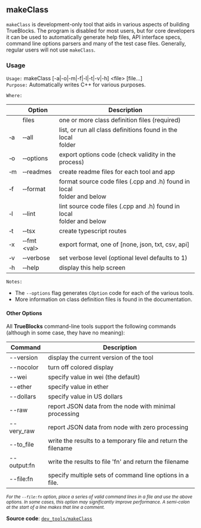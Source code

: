 ## makeClass

`makeClass` is development-only tool that aids in various aspects of building TrueBlocks. The program is disabled for most users, but for core developers it can be used to automatically generate help files, API interface specs, command line options parsers and many of the test case files. Generally, regular users will not use `makeClass`.

### Usage

`Usage:`    makeClass [-a|-o|-m|-f|-l|-t|-v|-h] &lt;file&gt; [file...]  
`Purpose:`  Automatically writes C++ for various purposes.

`Where:`

|          | Option                        | Description                                                                |
| -------- | ----------------------------- | -------------------------------------------------------------------------- |
|          | files                         | one or more class definition files (required)                              |
| &#8208;a | &#8208;&#8208;all             | list, or run all class definitions found in the local<br/>folder           |
| &#8208;o | &#8208;&#8208;options         | export options code (check validity in the process)                        |
| &#8208;m | &#8208;&#8208;readmes         | create readme files for each tool and app                                  |
| &#8208;f | &#8208;&#8208;format          | format source code files (.cpp and .h) found in local<br/>folder and below |
| &#8208;l | &#8208;&#8208;lint            | lint source code files (.cpp and .h) found in local<br/>folder and below   |
| &#8208;t | &#8208;&#8208;tsx             | create typescript routes                                                   |
| &#8208;x | &#8208;&#8208;fmt &lt;val&gt; | export format, one of [none, json, txt, csv, api]                          |
| &#8208;v | &#8208;&#8208;verbose         | set verbose level (optional level defaults to 1)                           |
| &#8208;h | &#8208;&#8208;help            | display this help screen                                                   |

`Notes:`

- The `--options` flag generates `COption` code for each of the various tools.
- More information on class definition files is found in the documentation.

#### Other Options

All **TrueBlocks** command-line tools support the following commands (although in some case, they have no meaning):

| Command     | Description                                                   |
| ----------- | ------------------------------------------------------------- |
| --version   | display the current version of the tool                       |
| --nocolor   | turn off colored display                                      |
| --wei       | specify value in wei (the default)                            |
| --ether     | specify value in ether                                        |
| --dollars   | specify value in US dollars                                   |
| --raw       | report JSON data from the node with minimal processing        |
| --very_raw  | report JSON data from node with zero processing               |
| --to_file   | write the results to a temporary file and return the filename |
| --output:fn | write the results to file 'fn' and return the filename        |
| --file:fn   | specify multiple sets of command line options in a file.      |

<small>*For the `--file:fn` option, place a series of valid command lines in a file and use the above options. In some cases, this option may significantly improve performance. A semi-colon at the start of a line makes that line a comment.*</small>

**Source code**: [`dev_tools/makeClass`](https://github.com/TrueBlocks/trueblocks-core/tree/master/src/dev_tools/makeClass)

